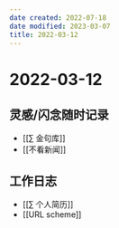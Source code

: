 ```yaml
---
date created: 2022-07-18
date modified: 2023-03-07
title: 2022-03-12
---
```


# 2022-03-12

## 灵感/闪念随时记录

- [[∑ 金句库]]
- [[不看新闻]]

## 工作日志

- [[∑ 个人简历]]
- [[URL scheme]]

